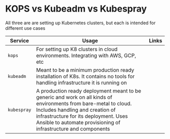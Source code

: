 # KOPS vs Kubeadm vs Kubespray

All three are are setting up Kubernetes clusters, but each is intended for different use cases

| Service | Usage | Links |
| ------- | ----- | ----- |
| `kops` | For setting up K8 clusters in cloud environments. Integrating with AWS, GCP, etc | |
| `kubeadm` | Meant to be a minimum production ready installation of K8s. It contains no tools for handling infrastructure it is running on | |
| `kubespray` | A production ready deployment meant to be generic and work on all kinds of environments from bare-metal to cloud. Includes handling and creation of infrastructure for its deployment. Uses Ansible to automate provisioning of infrastructure and components | |